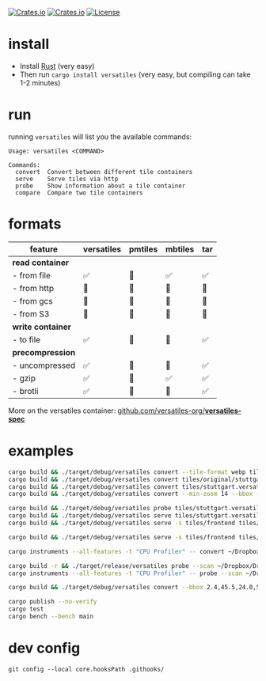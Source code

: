 
[![Crates.io](https://img.shields.io/crates/v/versatiles?style=flat-square)](https://crates.io/crates/versatiles)
[![Crates.io](https://img.shields.io/crates/d/versatiles?style=flat-square)](https://crates.io/crates/versatiles)
[![License](https://img.shields.io/badge/license-MIT-green?style=flat-square)](LICENSE)

# install

- Install [Rust](https://doc.rust-lang.org/cargo/getting-started/installation.html) (very easy)
- Then run `cargo install versatiles` (very easy, but compiling can take 1-2 minutes)

# run

running `versatiles` will list you the available commands:
```
Usage: versatiles <COMMAND>

Commands:
  convert  Convert between different tile containers
  serve    Serve tiles via http
  probe    Show information about a tile container
  compare  Compare two tile containers
```

# formats

| feature             | versatiles | pmtiles | mbtiles | tar |
|---------------------|------------|---------|---------|-----|
| **read container**  |            |         |         |     |
| - from file         | ✅          | 🚧      | ✅       | ✅   |
| - from http         | 🚧         | 🚧      | 🚫      | 🚫  |
| - from gcs          | 🚧         | 🚧      | 🚫      | 🚫  |
| - from S3           | 🚧         | 🚧      | 🚫      | 🚫  |
| **write container** |            |         |         |     |
| - to file           | ✅          | 🚧      | 🚧      | ✅   |
| **precompression**  |            |         |         |     |
| - uncompressed      | ✅          | 🚧      | 🚫      | ✅   |
| - gzip              | ✅          | 🚧      | ✅       | ✅   |
| - brotli            | ✅          | 🚧      | 🚫      | ✅   |

More on the versatiles container: [github.com/versatiles-org/**versatiles-spec**](https://github.com/versatiles-org/versatiles-spec)

# examples

```bash
cargo build && ./target/debug/versatiles convert --tile-format webp tiles/original/hitzekarte.tar tiles/hitzekarte.tar
cargo build && ./target/debug/versatiles convert tiles/original/stuttgart.mbtiles tiles/stuttgart.versatiles
cargo build && ./target/debug/versatiles convert tiles/stuttgart.versatiles tiles/stuttgart.tar
cargo build && ./target/debug/versatiles convert --min-zoom 14 --bbox -30,15,-20,20 ~/Dropbox/Dropbox\ upload/Dropbbox\ upload\ new/versatiles/mbtiles/2023-01-planet.mbtiles tiles/mostly_water.versatiles

cargo build && ./target/debug/versatiles probe tiles/stuttgart.versatiles
cargo build && ./target/debug/versatiles serve tiles/stuttgart.versatiles
cargo build && ./target/debug/versatiles serve -s tiles/frontend tiles/stuttgart.versatiles

cargo build && ./target/debug/versatiles serve -s tiles/frontend tiles/original/europe.mbtiles

cargo instruments --all-features -t "CPU Profiler" -- convert ~/Dropbox/Dropbox\ upload/Dropbbox\ upload\ new/versatiles/mbtiles/2023-01-eu-de.mbtiles tiles/test.versatiles

cargo build -r && ./target/release/versatiles probe --scan ~/Dropbox/Dropbox\ upload/Dropbbox\ upload\ new/versatiles/mbtiles/2023-01-eu-de.mbtiles
cargo instruments --all-features -t "CPU Profiler" -- probe --scan ~/Dropbox/Dropbox\ upload/Dropbbox\ upload\ new/versatiles/mbtiles/2023-01-eu-de.mbtiles

cargo build && ./target/debug/versatiles convert --bbox 2.4,45.5,24.0,55.7 ~/Dropbox/Dropbox\ upload/Dropbbox\ upload\ new/versatiles/mbtiles/2023-01-planet.mbtiles ./tiles/test.versatiles

cargo publish --no-verify
cargo test
cargo bench --bench main

```

# dev config

```
git config --local core.hooksPath .githooks/
```

